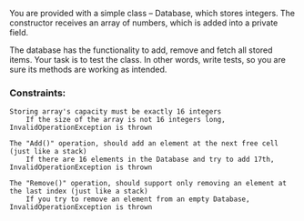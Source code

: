 You are provided with a simple class – Database, which stores integers. The constructor receives an array of numbers, which is added into a private field. 

The database has the functionality to add, remove and fetch all stored items. Your task is to test the class. In other words, write tests, so you are sure its methods are working as intended.

### Constraints:

    Storing array's capacity must be exactly 16 integers
  		If the size of the array is not 16 integers long, InvalidOperationException is thrown
		
    The "Add()" operation, should add an element at the next free cell (just like a stack)
		If there are 16 elements in the Database and try to add 17th, InvalidOperationException is thrown

	The "Remove()" operation, should support only removing an element at the last index (just like a stack)
		If you try to remove an element from an empty Database, InvalidOperationException is thrown
